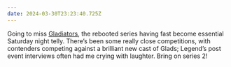 ```yaml
---
date: 2024-03-30T23:23:40.725Z
---
```


Going to miss [Gladiators](https://www.bbc.co.uk/programmes/m001vfg8), the rebooted series having fast become essential Saturday night telly. There’s been some really close competitions, with contenders competing against a brilliant new cast of Glads; Legend’s post event interviews often had me crying with laughter. Bring on series 2!
